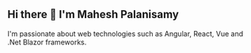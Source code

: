## Hi there 👋 I'm Mahesh Palanisamy

I'm passionate about web technologies such as Angular, React, Vue and .Net Blazor frameworks.
